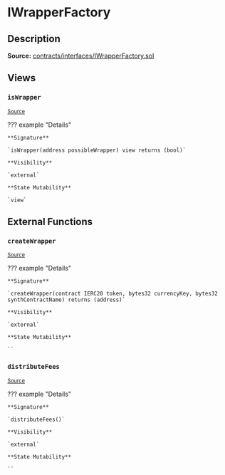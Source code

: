 # IWrapperFactory

## Description

**Source:** [contracts/interfaces/IWrapperFactory.sol](https://github.com/Synthetixio/synthetix/tree/v2.84.3-alpha/contracts/interfaces/IWrapperFactory.sol)

## Views

### `isWrapper`

<sub>[Source](https://github.com/Synthetixio/synthetix/tree/v2.84.3-alpha/contracts/interfaces/IWrapperFactory.sol#L7)</sub>

??? example "Details"

    **Signature**

    `isWrapper(address possibleWrapper) view returns (bool)`

    **Visibility**

    `external`

    **State Mutability**

    `view`

## External Functions

### `createWrapper`

<sub>[Source](https://github.com/Synthetixio/synthetix/tree/v2.84.3-alpha/contracts/interfaces/IWrapperFactory.sol#L9)</sub>

??? example "Details"

    **Signature**

    `createWrapper(contract IERC20 token, bytes32 currencyKey, bytes32 synthContractName) returns (address)`

    **Visibility**

    `external`

    **State Mutability**

    ``

### `distributeFees`

<sub>[Source](https://github.com/Synthetixio/synthetix/tree/v2.84.3-alpha/contracts/interfaces/IWrapperFactory.sol#L15)</sub>

??? example "Details"

    **Signature**

    `distributeFees()`

    **Visibility**

    `external`

    **State Mutability**

    ``
